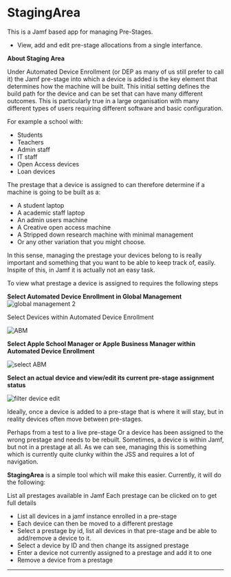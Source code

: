 # StagingArea
 This is a Jamf based app for managing Pre-Stages. 
 
 * View, add and edit pre-stage allocations from a single interfance.


**About Staging Area**

Under Automated Device Enrollment (or DEP as many of us still prefer to call it) the Jamf pre-stage into which a device is added is the key element that determines how the machine will be built.
This initial setting defines the build path for the device and can be set that can have many different outcomes. This is particularly true in  a large organisation with many different types of users requiring different software and basic configuration.

For example a school with:

* Students
* Teachers
* Admin staff
* IT staff
* Open Access devices
* Loan devices

The prestage that a device is assigned to can therefore determine if a machine is going to be built as a: 

* A student laptop 
* A academic staff laptop
* An admin users machine
* A Creative open access machine
* A Stripped down research machine with minimal management
* Or any other variation that you might choose.

In this sense, managing the prestage your devices belong to is really important and something that you want to be able to keep track of, easily. Inspite of this, in Jamf it is actually not an easy task.

To view what prestage a device is assigned to requires the following steps

**Select Automated Device Enrollment in Global Management**
![global management 2](https://github.com/user-attachments/assets/1eba8850-0617-4bd1-bead-16cf5f8e7db9)


Select Devices within Automated Device Enrollment

![ABM](https://github.com/user-attachments/assets/e221ce85-f783-496c-a3af-c4afa005fc1f)

**Select Apple School Manager or Apple Business Manager within Automated Device Enrollment**

![select ABM](https://github.com/user-attachments/assets/b2c7a80b-c88f-4785-ae8d-c2e90ecde876)


**Select an actual device and view/edit its current pre-stage assignment status**

![filter device edit](https://github.com/user-attachments/assets/ec68a133-401e-4d6b-a195-e7045cfc0c22)


Ideally, once a device is added to a pre-stage that is where it will stay, but in reality devices often move between pre-stages. 

Perhaps from a test to a live pre-stage
Or a device has been assigned to the wrong prestage and needs to be rebuilt. 
Sometimes, a device is within Jamf, but not in a prestage at all. 
As we can see, managing this is something which is currently quite clunky within the JSS and requires a lot of navigation.


**StagingArea** is a simple tool which will make this easier. Currently, it will do the following:

List all prestages available in Jamf
Each prestage can be clicked on to get full details

* List all devices in a jamf instance enrolled in a pre-stage
* Each device can then be moved to a different prestage
* Select a prestage by id, list all devices in that pre-stage and be able to add/remove a device to it.
* Select a device by ID and then change its assigned prestage
* Enter a device not currently assigned to a prestage and add it to one
* Remove a device from a prestage
****